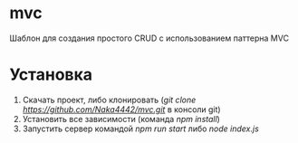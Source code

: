 # mvc
Шаблон для создания простого CRUD с использованием паттерна MVC
# Установка
1. Скачать проект, либо клонировать (*git clone https://github.com/Naka4442/mvc.git* в консоли git)
2. Установить все зависимости (команда *npm install*)
3. Запустить сервер командой *npm run start* либо *node index.js*
